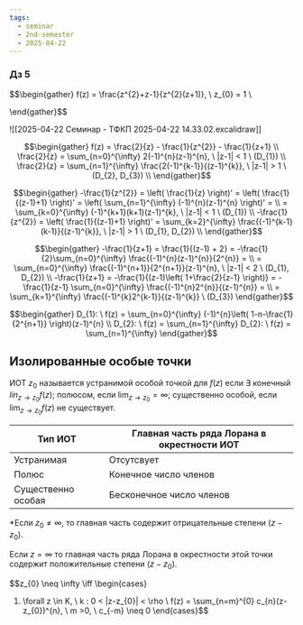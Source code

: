 ```yaml
---
tags:
  - seminar
  - 2nd-semester
  - 2025-04-22
---
```


### Дз 5

$$\begin{gather}
f(z) = \frac{z^{2}+z-1}{z^{2}(z+1)}, \ z_{0} = 1 \\

\end{gather}$$

![[2025-04-22 Семинар - ТФКП 2025-04-22 14.33.02.excalidraw]]

$$\begin{gather}
f(z) = \frac{2}{z} - \frac{1}{z^{2}} - \frac{1}{z+1} \\
\frac{2}{z} = \sum_{n=0}^{\infty} 2(-1)^{n}(z-1)^{n}, \ |z-1| < 1 \ (D_{1}) \\ \frac{2}{z} = \sum_{n=1}^{\infty} \frac{2(-1)^{k-1}}{(z-1)^{k}}, \ |z-1| > 1 \ (D_{2}, D_{3}) \\
\end{gather}$$

$$\begin{gather}
-\frac{1}{z^{2}} = \left( \frac{1}{z} \right)' = \left( \frac{1}{(z-1)+1} \right)' = \left( \sum_{n=1}^{\infty} (-1)^{n}(z-1)^{n}  \right)' = \\
= \sum_{k=0}^{\infty} (-1)^{k+1}(k+1)(z-1)^{k}, \ |z-1| < 1 \ (D_{1}) \\
-\frac{1}{z^{2}} = \left( \frac{1}{(z-1)+1} \right)' = \sum_{k=2}^{\infty} \frac{(-1)^{k-1}(k-1)}{(z-1)^{k}}, \ |z-1| > 1 \ (D_{1}, D_{2}) \\
\end{gather}$$

$$\begin{gather}
-\frac{1}{z+1} = \frac{1}{(z-1) + 2} = -\frac{1}{2}\sum_{n=0}^{\infty} \frac{(-1)^{n}(z-1)^{n}}{2^{n}} = \\
= \sum_{n=0}^{\infty} \frac{(-1)^{n+1}}{2^{n+1}}(z-1)^{n}, \ |z-1| < 2 \ (D_{1}, D_{2}) \\
-\frac{1}{z+1} = -\frac{1}{(z-1)\left( 1+\frac{2}{z-1} \right)} = -\frac{1}{z-1} \sum_{n=0}^{\infty} \frac{(-1)^{n}2^{n}}{(z-1)^{n}} = \\
= \sum_{k=1}^{\infty} \frac{(-1)^{k}2^{k-1}}{(z-1)^{k}} \ (D_{3})
\end{gather}$$

$$\begin{gather}
D_{1}: \ f(z) = \sum_{n=0}^{\infty} (-1)^{n}\left( 1-n-\frac{1}{2^{n+1}} \right)(z-1)^{n} \\
D_{2}: \ f(z) = \sum_{n=1}^{\infty} 
D_{2}: \ f(z) = \sum_{n=1}^{\infty} 
\end{gather}$$

## Изолированные особые точки

ИОТ $z_{0}$ называется устранимой особой точкой для $f(z)$ если $\exists$ конечный $lin_{z \to z_{0}}f(z)$; полюсом, если $\lim_{ z \to z_{0} } = \infty$; существенно особой, если $\lim_{ z \to z_{0} }f(z)$ не существует.


| Тип ИОТ            | Главная часть ряда Лорана в окрестности ИОТ |
| ------------------ | ------------------------------------------- |
| Устранимая         | Отсутсвует                                  |
| Полюс              | Конечное число членов                       |
| Существенно особая | Бесконечное число членов                    |
\*Если $z_{0} \neq \infty$, то главная часть содержит отрицательные степени $(z-z_{0})$.

Если $z = \infty$ то главная часть ряда Лорана в окрестности этой точки содержит положительные степени $(z-z_{0})$.

$$z_{0} \neq \infty \iff \begin{cases}
1. \forall z \in K, \ k : 0 < |z-z_{0}| < \rho \\
f(z) = \sum_{n=m}^{0}  c_{n}(z-z_{0})^{n}, \ m >0, \ c_{-m} \neq 0
\end{cases}$$
